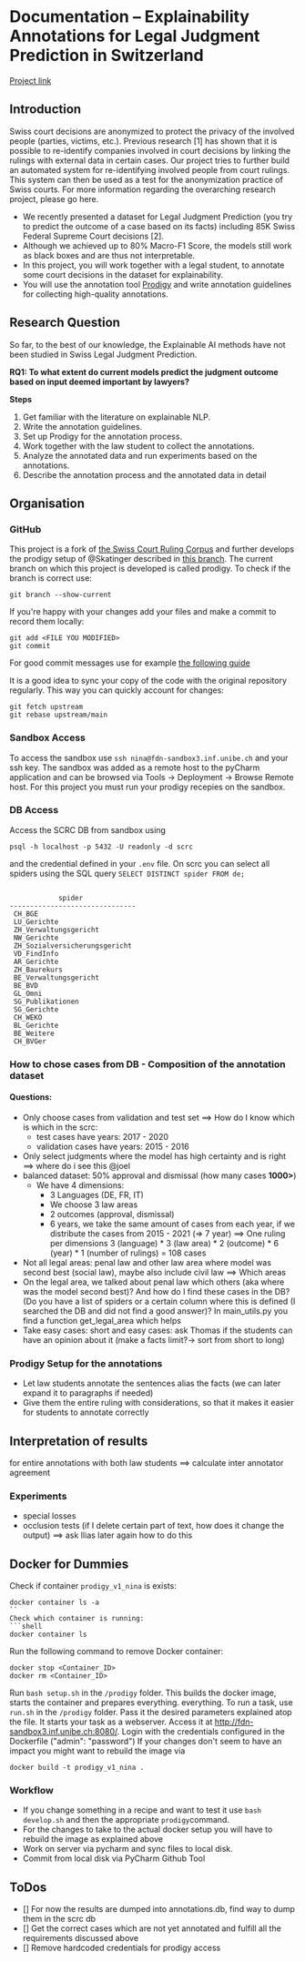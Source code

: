 # Documentation – Explainability Annotations for Legal Judgment Prediction in Switzerland
[Project link](https://www.digitale-nachhaltigkeit.unibe.ch/studies/bachelor_s__and_master_s_theses_at_inf/natural_language_processing/explainability_annotations_for_legal_judgment_prediction_in_switzerland/index_eng.html)
## Introduction
Swiss court decisions are anonymized to protect the privacy of the involved people (parties, victims, etc.). Previous research [1] has shown that it is possible to re-identify companies involved in court decisions by linking the rulings with external data in certain cases.
Our project tries to further build an automated system for re-identifying involved people from court rulings.
This system can then be used as a test for the anonymization practice of Swiss courts. For more information regarding the overarching research project, please go here.

- We recently presented a dataset for Legal Judgment Prediction (you try to predict the outcome of a case based on its facts) including 85K Swiss Federal Supreme Court decisions [2].
- Although we achieved up to 80% Macro-F1 Score, the models still work as black boxes and are thus not interpretable.
- In this project, you will work together with a legal student, to annotate some court decisions in the dataset for explainability.
- You will use the annotation tool [Prodigy](https://prodi.gy/) and write annotation guidelines for collecting high-quality annotations.

## Research Question

So far, to the best of our knowledge, the Explainable AI methods have not been studied in Swiss Legal Judgment Prediction.

__RQ1: To what extent do current models predict the judgment outcome based on input deemed important by lawyers?__

__Steps__
1. Get familiar with the literature on explainable NLP.
2. Write the annotation guidelines.
3. Set up Prodigy for the annotation process.
4. Work together with the law student to collect the annotations.
5. Analyze the annotated data and run experiments based on the annotations.
6. Describe the annotation process and the annotated data in detail

## Organisation
### GitHub
This project is a fork of [the Swiss Court Ruling Corpus](https://github.com/JoelNiklaus/SwissCourtRulingCorpus.git) and further develops the prodigy setup of @Skatinger described in [this branch](https://github.com/Skatinger/SwissCourtRulingCorpus/tree/prodigy).
The current branch on which this project is developed is called prodigy.
To check if the branch is correct use:
```shell
git branch --show-current
```
If you're happy with your changes add your files and make a commit to record them locally:
```shell
git add <FILE YOU MODIFIED>
git commit
```
For good commit messages use for example [the following guide](https://chris.beams.io/posts/git-commit/)

It is a good idea to sync your copy of the code with the original repository regularly. This way you can quickly account for changes:
```shell
git fetch upstream
git rebase upstream/main
```

### Sandbox Access
To access the sandbox use ``ssh nina@fdn-sandbox3.inf.unibe.ch`` and your ssh key. The sandbox was added as a remote host to the pyCharm application and can be browsed via Tools -> Deployment -> Browse Remote host. For this project you must run your prodigy recepies on the sandbox.

### DB Access
Access the SCRC DB from sandbox using

```shell
psql -h localhost -p 5432 -U readonly -d scrc
```
and the credential defined in your ``.env`` file.
On scrc you can select all spiders using the SQL query ``SELECT DISTINCT spider FROM de;``

```

            spider
-------------------------------
 CH_BGE
 LU_Gerichte
 ZH_Verwaltungsgericht
 NW_Gerichte
 ZH_Sozialversicherungsgericht
 VD_FindInfo
 AR_Gerichte
 ZH_Baurekurs
 BE_Verwaltungsgericht
 BE_BVD
 GL_Omni
 SG_Publikationen
 SG_Gerichte
 CH_WEKO
 BL_Gerichte
 BE_Weitere
 CH_BVGer
```
### How to chose cases from DB - Composition of the annotation dataset
#### Questions:
- Only choose cases from validation and test set ==> How do I know which is which in the scrc:
    * test cases have years: 2017 - 2020
    * validation cases have years: 2015 - 2016
- Only select judgments where the model has high certainty and is right ==> where do i see this @joel
- balanced dataset: 50% approval and dismissal (how many cases __1000>__)
    - We have 4 dimensions:
        - 3 Languages (DE, FR, IT)
        - We choose 3 law areas
        - 2 outcomes (approval, dismissal)
        - 6 years, we take the same amount of cases from each year, if we distribute the cases from 2015 - 2021 (=> 7 year)
    ==> One ruling per dimensions 3 (language) * 3 (law area) * 2 (outcome) * 6 (year) * 1 (number of rulings) = 108 cases
- Not all legal areas: penal law and other law area where model was second best (social law), maybe also include civil law ==> Which areas
- On the legal area, we talked about penal law which others (aka where was the model second best)? And how do I find these cases in the DB? (Do you have a list of spiders or a certain column where this is defined (I searched the DB and did not find a good answer)?
In main_utils.py you find a function get_legal_area which helps
- Take easy cases: short and easy cases: ask Thomas if the students can have an opinion about it (make a facts limit?-> sort from short to long)

### Prodigy Setup for the annotations
- Let law students annotate the sentences alias the facts (we can later expand it to paragraphs if needed)
- Give them the entire ruling with considerations, so that it makes it easier for students to annotate correctly

## Interpretation of results
for entire annotations with both law students ==> calculate inter annotator agreement

### Experiments
- special losses
- occlusion tests (if I delete certain part of text, how does it change the output)
==> ask Ilias later again how to do this

## Docker for Dummies

Check if container `prodigy_v1_nina` is exists:
```shell
docker container ls -a
``
Check which container is running:
```shell
docker container ls
```
Run the following command to remove Docker container:
```shell
docker stop <Container_ID>
docker rm <Container_ID>
```
Run `bash setup.sh` in the `/prodigy` folder. This builds the docker image, starts the container and prepares everything.
everything.
To run a task, use `run.sh` in the `/prodigy` folder. Pass it the desired parameters explained atop the file. It starts
your task as a webserver. Access it at http://fdn-sandbox3.inf.unibe.ch:8080/. Login with the credentials configured in the Dockerfile ("admin": "password")
If your changes don't seem to have an impact you might want to rebuild the image via
```shell
docker build -t prodigy_v1_nina .
```
### Workflow
- If you change something in a recipe and want to test it use ``bash develop.sh`` and then the appropriate ``prodigy``command.
- For the changes to take to the actual docker setup you will have to rebuild the image as explained above
- Work on server via pycharm and sync files to local disk.
- Commit from local disk via PyCharm Github Tool

## ToDos
- [] For now the results are dumped into annotations.db, find way to dump them in the scrc db
- [] Get the correct cases which are not yet annotated and fulfill all the requirements discussed above
- [] Remove hardcoded credentials for prodigy access



